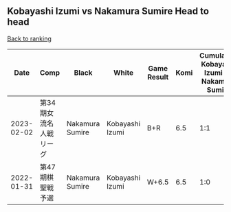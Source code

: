 ## Kobayashi Izumi vs Nakamura Sumire Head to head

[Back to ranking](../../index.md)




| **Date** | **Comp** | **Black** | **White** | **Game Result** | **Komi** | **Cumulative Kobayashi Izumi Vs Nakamura Sumire** | **Kobayashi Izumi Streak** | **Nakamura Sumire Streak** | 
| --- | --- | --- | --- | --- | --- | --- | --- | --- |
| 2023-02-02 | 第34期女流名人戦リーグ | Nakamura Sumire | Kobayashi Izumi | B+R | 6.5 | 1:1 | 0 | 1 | 
| 2022-01-31 | 第47期棋聖戦予選 | Nakamura Sumire | Kobayashi Izumi | W+6.5 | 6.5 | 1:0 | 1 | 0 |




